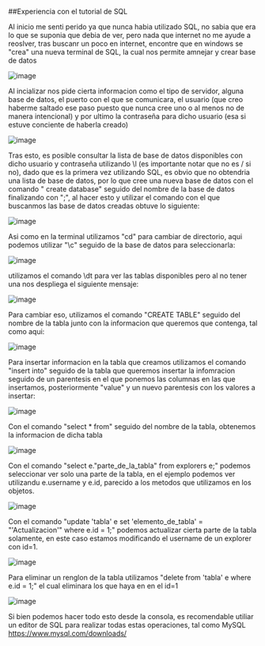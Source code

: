 ##Experiencia con el tutorial de SQL

Al inicio me senti perido ya que nunca habia utilizado SQL, no sabia que era lo que se suponia que debia de ver, pero nada que internet no me ayude a reoslver, tras buscanr un poco en internet, encontre que en windows se "crea" una nueva terminal de SQL, la cual nos permite amnejar y crear base de datos

![image](https://user-images.githubusercontent.com/70303807/166755365-21a0e1b1-4a2a-4fb5-9ffd-399b69addfde.png)

Al incializar nos pide cierta informacion como el tipo de servidor, alguna base de datos, el puerto con el que se comunicara, el usuario (que creo haberme saltado ese paso puesto que nunca cree uno o al menos no de manera intencional) y por ultimo la contraseña para dicho usuario (esa si estuve conciente de haberla creado)

![image](https://user-images.githubusercontent.com/70303807/166760863-997f2f76-e898-4003-9aef-10bb1b21ee2c.png)

Tras esto, es posible consultar la lista de base de datos disponibles con dicho usuario y contraseña utilizando \l (es importante notar que no es / si no\), dado que es la primera vez utilizando SQL, es obvio que no obtendria una lista de base de datos, por lo que cree una nueva base de datos con el comando " create database" seguido del nombre de la base de datos finalizando con ";", al hacer esto y utilizar el comando con el que buscanmos las base de datos creadas obtuve lo siguiente:

![image](https://user-images.githubusercontent.com/70303807/166773887-87c9ace8-c715-4ff4-ba9a-b284df047bad.png)

Asi como en la terminal utilizamos "cd" para cambiar de directorio, aqui podemos utilizar "\c" seguido de la base de datos para seleccionarla:

![image](https://user-images.githubusercontent.com/70303807/166786605-afe35ba0-0a51-46f6-9708-8b56c1f0e9d1.png)

utilizamos el comando \dt para ver las tablas disponibles pero al no tener una nos despliega el siguiente mensaje:

![image](https://user-images.githubusercontent.com/70303807/166790440-af968a06-ebdc-400b-8811-401395be5365.png)

Para cambiar eso, utilizamos el comando "CREATE TABLE" seguido del nombre de la tabla junto con la informacion que queremos que contenga, tal como aqui:

![image](https://user-images.githubusercontent.com/70303807/166795214-533a8c43-5a84-416a-9c4f-022668ec1f94.png)

Para insertar informacion en la tabla que creamos utilizamos el comando "insert into" seguido de la tabla que queremos insertar la infomracion seguido de un parentesis en el que ponemos las columnas en las que insertamos, posteriormente "value" y un nuevo parentesis con los valores a insertar:

![image](https://user-images.githubusercontent.com/70303807/166801414-588239f0-ad99-481c-a046-4e9ea2b1504c.png)

Con el comando "select * from" seguido del nombre de la tabla, obtenemos la informacion de dicha tabla

![image](https://user-images.githubusercontent.com/70303807/166801900-8ae80de4-1cd8-44d9-8aca-e0c7bff50574.png)

Con el comando "select e."parte_de_la_tabla" from explorers e;" podemos seleccionar ver solo una parte de la tabla, en el ejemplo podemos ver utilizandu e.username y e.id, parecido a los metodos que utilizamos en los objetos.

![image](https://user-images.githubusercontent.com/70303807/166802071-07c45aa1-83d4-4347-9617-b64ca4c5f4b3.png)

Con el comando "update 'tabla' e set 'elemento_de_tabla' = "'Actualizacion'" where e.id = 1;" podemos actualizar cierta parte de la tabla solamente, en este caso estamos modificando el username de un explorer con id=1.

![image](https://user-images.githubusercontent.com/70303807/166802989-26bbb855-fa14-4eb7-b31b-a289a8a642a0.png)

Para eliminar un renglon de la tabla utilizamos "delete from 'tabla' e where e.id = 1;" el cual eliminara los que haya en en el id=1

![image](https://user-images.githubusercontent.com/70303807/166803262-bc7aff44-e7c5-4fd9-87d8-e23a31501d02.png)

Si bien podemos hacer todo esto desde la consola, es recomendable utiliar un editor de SQL para realizar todas estas operaciones, tal como MySQL https://www.mysql.com/downloads/
